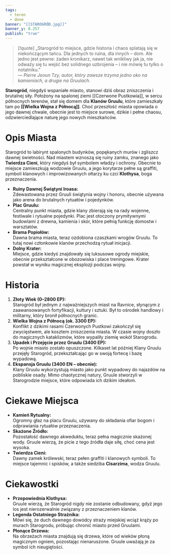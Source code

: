 ```yaml
---
tags:
  - teren
  - done
banner: "[[STAROGRÓD.jpg]]"
banner_y: 0.257
publish: "true"
---
```

> [!quote] „Starogród to miejsce, gdzie historia i chaos splatają się w niekończącym tańcu. Dla jednych to ruina, dla innych – dom. Ale jedno jest pewne: żaden kronikarz, nawet tak wnikliwy jak ja, nie odważy się tu wejść bez solidnego uzbrojenia – i nie mówię tu tylko o notatniku.”  
> — _Pierre Jeoun Tzy, autor, który zawsze trzyma jedno oko na kamieniach, a drugie na Gruulach._

**Starogród**, niegdyś wspaniałe miasto, stanowi dziś obraz zniszczenia i brutalnej siły. Położony na spalonej ziemi [[Czerwone Pustkowia]], w sercu północnych terenów, stał się domem dla **Klanów Gruulu**, które zamieszkały tam po **[[Wielka Wojna z Północą]]**. Choć przeszłość miasta opowiada o jego dawnej chwale, obecnie jest to miejsce surowe, dzikie i pełne chaosu, odzwierciedlające naturę jego nowych mieszkańców.
# **Opis Miasta**
Starogród to labirynt spalonych budynków, popękanych murów i zgliszcz dawnej świetności. Nad miastem wznoszą się ruiny zamku, znanego jako **Twierdza Cieni**, który niegdyś był symbolem władzy i ochrony. Obecnie to miejsce zamieszkują wodzowie Gruulu, a jego korytarze pełne są graffiti, symboli klanowych i improwizowanych ołtarzy ku czci **Klothysa**, boga przeznaczenia.
- **Ruiny Dawnej Świątyni Iroasa:**  
    Zdewastowana przez Gruuli świątynia wojny i honoru, obecnie używana jako arena do brutalnych rytuałów i pojedynków.
- **Plac Gruulu:**  
    Centralny punkt miasta, gdzie klany zbierają się na rady wojenne, festiwale i rytualne pojedynki. Plac jest otoczony prymitywnymi budowlami z drewna, kamienia i skór, które pełnią funkcję domostw i warsztatów.
- **Brama Popiołów:**  
    Dawna brama miasta, teraz ozdobiona czaszkami wrogów Gruulu. To tutaj nowi członkowie klanów przechodzą rytuał inicjacji.
- **Dolny Krater:**  
    Miejsce, gdzie kiedyś znajdowały się luksusowe ogrody miejskie, obecnie przekształcone w obozowiska i place treningowe. Krater powstał w wyniku magicznej eksplozji podczas wojny.
# **Historia**
1. **Złoty Wiek (0–2800 EP):**  
    Starogród był jednym z najważniejszych miast na Ravnice, słynącym z zaawansowanych fortyfikacji, kultury i sztuki. Był to ośrodek handlowy i militarny, który bronił północnych granic.
2. **Wielka Wojna z Północą (ok. 3300 EP):**  
    Konflikt z dzikimi rasami Czerwonych Pustkowi zakończył się zwycięstwem, ale kosztem zniszczenia miasta. W czasie wojny doszło do magicznych kataklizmów, które wypaliły ziemię wokół Starogrodu.
3. **Upadek i Przejęcie przez Gruulu (3400 EP):**  
    Po wojnie miasto zostało opuszczone. Kilkaset lat później Klany Gruulu przejęły Starogród, przekształcając go w swoją fortecę i bazę wypadową.
4. **Ekspansja Gruulu (3400 EN – obecnie):**  
    Klany Gruulu wykorzystują miasto jako punkt wypadowy do najazdów na pobliskie osady. Mimo chaotycznej natury, Gruule stworzyli w Starogrodzie miejsce, które odpowiada ich dzikim ideałom.
# **Ciekawe Miejsca**
- **Kamień Rytualny:**  
    Ogromny głaz na placu Gruulu, używany do składania ofiar bogom i odprawiania rytuałów przeznaczenia.
- **Skażone Źródło:**  
    Pozostałość dawnego akweduktu, teraz pełna magicznie skażonej wody. Gruule wierzą, że picie z tego źródła daje siłę, choć cena jest wysoka.
- **Twierdza Cieni:**  
    Dawny zamek królewski, teraz pełen graffiti i klanowych symboli. To miejsce tajemnic i spisków, a także siedziba **Cisarzima**, wodza Gruulu.
# **Ciekawostki**
- **Przepowiednia Klothysa:**  
    Gruule wierzą, że Starogród nigdy nie zostanie odbudowany, gdyż jego los jest nierozerwalnie związany z przeznaczeniem klanów.
- **Legenda Ostatniego Strażnika:**  
    Mówi się, że duch dawnego dowódcy straży miejskiej wciąż krąży po murach Starogrodu, próbując chronić miasto przed Gruulami.
- **Płonące Drzewa:**  
    Na obrzeżach miasta znajdują się drzewa, które od wieków płoną magicznym ogniem, pozostając nienaruszone. Gruule uważają je za symbol ich nieugiętości.
